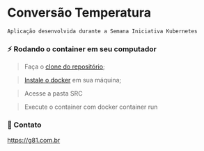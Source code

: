 # Conversão Temperatura
`Aplicação desenvolvida durante a Semana Iniciativa Kubernetes`

### ⚡ Rodando o container em seu computador 

> Faça o <a href="https://github.com/gabrielg81/conversao-temperatura-kubedev.git">clone do repositório</a>;

> <a href="https://docs.docker.com/get-docker/">Instale o docker</a> em sua máquina;

> Acesse a pasta SRC

> Execute o container com docker container run

### 💬 Contato
https://g81.com.br
